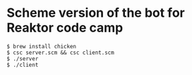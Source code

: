Scheme version of the bot for Reaktor code camp
===============================================

    $ brew install chicken
    $ csc server.scm && csc client.scm
    $ ./server
    $ ./client

